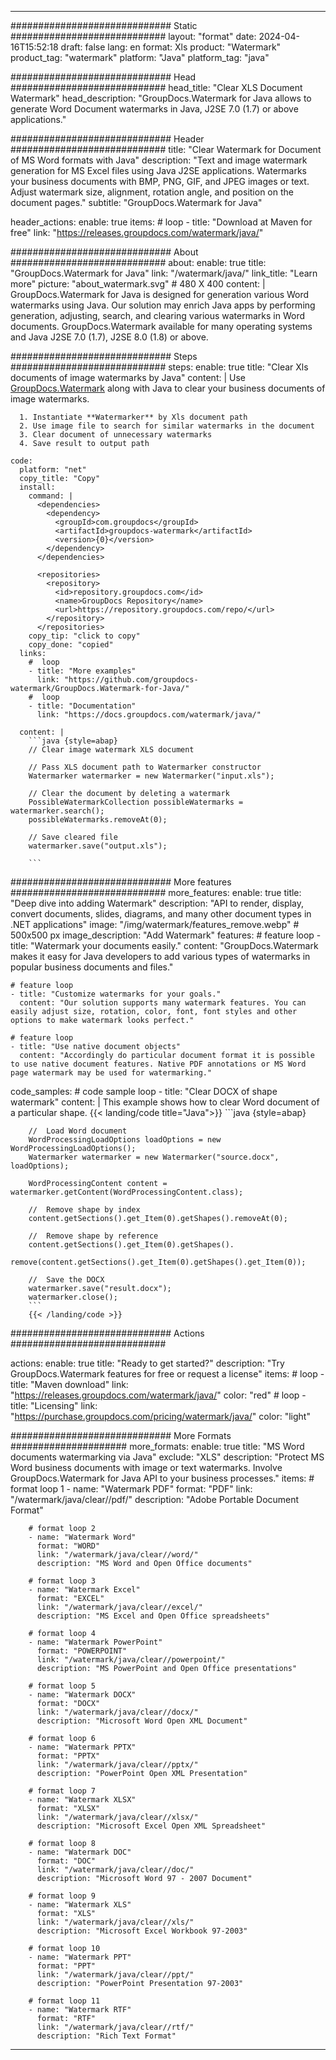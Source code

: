 
---
############################# Static ############################
layout: "format"
date:  2024-04-16T15:52:18
draft: false
lang: en
format: Xls
product: "Watermark"
product_tag: "watermark"
platform: "Java"
platform_tag: "java"

############################# Head ############################
head_title: "Clear XLS Document Watermark"
head_description: "GroupDocs.Watermark for Java allows to generate Word Document watermarks in Java, J2SE 7.0 (1.7) or above applications."

############################# Header ############################
title: "Clear Watermark for Document of MS Word formats with Java" 
description: "Text and image watermark generation for MS Excel files using Java J2SE applications. Watermarks your business documents with BMP, PNG, GIF, and JPEG images or text. Adjust watermark size, alignment, rotation angle, and position on the document pages."
subtitle: "GroupDocs.Watermark for Java" 

header_actions:
  enable: true
  items:
    #  loop
    - title: "Download at Maven for free"
      link: "https://releases.groupdocs.com/watermark/java/"
      
############################# About ############################
about:
    enable: true
    title: "GroupDocs.Watermark for Java"
    link: "/watermark/java/"
    link_title: "Learn more"
    picture: "about_watermark.svg" # 480 X 400
    content: |
       GroupDocs.Watermark for Java is designed for generation various Word watermarks using Java. Our solution may enrich Java apps by performing generation, adjusting, search, and clearing various watermarks in Word documents. GroupDocs.Watermark available for many operating systems and Java J2SE 7.0 (1.7), J2SE 8.0 (1.8) or above.

############################# Steps ############################
steps:
    enable: true
    title: "Clear Xls documents of image watermarks by Java"
    content: |
      Use [GroupDocs.Watermark](https://products.groupdocs.com/watermark/java/) along with Java to clear your business documents of image watermarks.
      
      1. Instantiate **Watermarker** by Xls document path
      2. Use image file to search for similar watermarks in the document
      3. Clear document of unnecessary watermarks
      4. Save result to output path
   
    code:
      platform: "net"
      copy_title: "Copy"
      install:
        command: |
          <dependencies>
            <dependency>
              <groupId>com.groupdocs</groupId>
              <artifactId>groupdocs-watermark</artifactId>
              <version>{0}</version>
            </dependency>
          </dependencies>

          <repositories>
            <repository>
              <id>repository.groupdocs.com</id>
              <name>GroupDocs Repository</name>
              <url>https://repository.groupdocs.com/repo/</url>
            </repository>
          </repositories>
        copy_tip: "click to copy"
        copy_done: "copied"
      links:
        #  loop
        - title: "More examples"
          link: "https://github.com/groupdocs-watermark/GroupDocs.Watermark-for-Java/"
        #  loop
        - title: "Documentation"
          link: "https://docs.groupdocs.com/watermark/java/"
          
      content: |
        ```java {style=abap}
        // Clear image watermark XLS document

        // Pass XLS document path to Watermarker constructor
        Watermarker watermarker = new Watermarker("input.xls");
        
        // Clear the document by deleting a watermark
        PossibleWatermarkCollection possibleWatermarks = watermarker.search();
        possibleWatermarks.removeAt(0);

        // Save cleared file
        watermarker.save("output.xls");
        
        ```        
        
############################# More features ############################
more_features:
  enable: true
  title: "Deep dive into adding Watermark"
  description: "API to render, display, convert documents, slides, diagrams, and many other document types in .NET applications"
  image: "/img/watermark/features_remove.webp" # 500x500 px
  image_description: "Add Watermark"
  features:
    # feature loop
    - title: "Watermark your documents easily."
      content: "GroupDocs.Watermark makes it easy for Java developers to add various types of watermarks in popular business documents and files."

    # feature loop
    - title: "Customize watermarks for your goals."
      content: "Our solution supports many watermark features. You can easily adjust size, rotation, color, font, font styles and other options to make watermark looks perfect."

    # feature loop
    - title: "Use native document objects"
      content: "Accordingly do particular document format it is possible to use native document features. Native PDF annotations or MS Word page watermark may be used for watermarking."
      
  code_samples:
    # code sample loop
    - title: "Clear DOCX of shape watermark"
      content: |
        This example shows how to clear Word document of a particular shape.
        {{< landing/code title="Java">}}
        ```java {style=abap}
        
        //  Load Word document
        WordProcessingLoadOptions loadOptions = new WordProcessingLoadOptions();
        Watermarker watermarker = new Watermarker("source.docx", loadOptions);

        WordProcessingContent content = watermarker.getContent(WordProcessingContent.class);

        //  Remove shape by index
        content.getSections().get_Item(0).getShapes().removeAt(0);

        //  Remove shape by reference
        content.getSections().get_Item(0).getShapes().
            remove(content.getSections().get_Item(0).getShapes().get_Item(0));

        //  Save the DOCX
        watermarker.save("result.docx");
        watermarker.close();
        ```
        {{< /landing/code >}}


############################# Actions ############################

actions:
  enable: true
  title: "Ready to get started?"
  description: "Try GroupDocs.Watermark features for free or request a license"
  items:
    #  loop
    - title: "Maven download"
      link: "https://releases.groupdocs.com/watermark/java/"
      color: "red"
        #  loop
    - title: "Licensing"
      link: "https://purchase.groupdocs.com/pricing/watermark/java/"
      color: "light"


############################# More Formats #####################
more_formats:
    enable: true
    title: "MS Word documents watermarking via Java"
    exclude: "XLS"
    description: "Protect MS Word business documents with image or text watermarks. Involve GroupDocs.Watermark for Java API to your business processes."
    items: 
        # format loop 1
        - name: "Watermark PDF"
          format: "PDF"
          link: "/watermark/java/clear//pdf/"
          description: "Adobe Portable Document Format"

        # format loop 2
        - name: "Watermark Word"
          format: "WORD"
          link: "/watermark/java/clear//word/"
          description: "MS Word and Open Office documents"
          
        # format loop 3
        - name: "Watermark Excel"
          format: "EXCEL"
          link: "/watermark/java/clear//excel/"
          description: "MS Excel and Open Office spreadsheets"

        # format loop 4
        - name: "Watermark PowerPoint"
          format: "POWERPOINT"
          link: "/watermark/java/clear//powerpoint/"
          description: "MS PowerPoint and Open Office presentations"

        # format loop 5
        - name: "Watermark DOCX"
          format: "DOCX"
          link: "/watermark/java/clear//docx/"
          description: "Microsoft Word Open XML Document"
          
        # format loop 6
        - name: "Watermark PPTX"
          format: "PPTX"
          link: "/watermark/java/clear//pptx/"
          description: "PowerPoint Open XML Presentation"
          
        # format loop 7
        - name: "Watermark XLSX"
          format: "XLSX"
          link: "/watermark/java/clear//xlsx/"
          description: "Microsoft Excel Open XML Spreadsheet"

        # format loop 8
        - name: "Watermark DOC"
          format: "DOC"
          link: "/watermark/java/clear//doc/"
          description: "Microsoft Word 97 - 2007 Document"

        # format loop 9
        - name: "Watermark XLS"
          format: "XLS"
          link: "/watermark/java/clear//xls/"
          description: "Microsoft Excel Workbook 97-2003"

        # format loop 10
        - name: "Watermark PPT"
          format: "PPT"
          link: "/watermark/java/clear//ppt/"
          description: "PowerPoint Presentation 97-2003"

        # format loop 11
        - name: "Watermark RTF"
          format: "RTF"
          link: "/watermark/java/clear//rtf/"
          description: "Rich Text Format"

---
